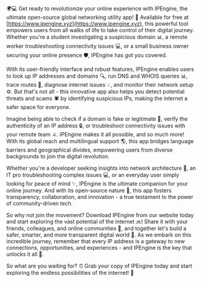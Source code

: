 🌍💻 Get ready to revolutionize your online experience with IPEngine, the ultimate open-source global networking utility app! 🚀 Available for free at [https://www.ipengine.xyz](https://www.ipengine.xyz), this powerful tool empowers users from all walks of life to take control of their digital journey. Whether you're a student investigating a suspicious domain 📊, a remote worker troubleshooting connectivity issues 💻, or a small business owner securing your online presence 🛡️, IPEngine has got you covered.

With its user-friendly interface and robust features, IPEngine enables users to look up IP addresses and domains 🔍, run DNS and WHOIS queries 📊, trace routes 🔁, diagnose internet issues 💡, and monitor their network setup ⚙️. But that's not all - this innovative app also helps you detect potential threats and scams 🕷️ by identifying suspicious IPs, making the internet a safer space for everyone.

Imagine being able to check if a domain is fake or legitimate 👀, verify the authenticity of an IP address 🔒, or troubleshoot connectivity issues with your remote team ⚔️. IPEngine makes it all possible, and so much more! With its global reach and multilingual support 🌎, this app bridges language barriers and geographical divides, empowering users from diverse backgrounds to join the digital revolution.

Whether you're a developer seeking insights into network architecture 🔧, an IT pro troubleshooting complex issues 💻, or an everyday user simply looking for peace of mind ✨, IPEngine is the ultimate companion for your online journey. And with its open-source nature 📄, this app fosters transparency, collaboration, and innovation - a true testament to the power of community-driven tech.

So why not join the movement? Download IPEngine from our website today and start exploring the vast potential of the internet 🔜! Share it with your friends, colleagues, and online communities 👫, and together let's build a safer, smarter, and more transparent digital world 🌈. As we embark on this incredible journey, remember that every IP address is a gateway to new connections, opportunities, and experiences - and IPEngine is the key that unlocks it all 🔑.

So what are you waiting for? ⏰ Grab your copy of IPEngine today and start exploring the endless possibilities of the internet! 🚀